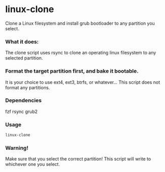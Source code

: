 # linux-clone
Clone a Linux filesystem and install grub bootloader to any partition you select.


### What it does:
The clone script uses rsync to clone an operating linux filesystem to any selected partition.


### Format the target partition first, and bake it bootable.
It is your choice to use ext4, ext3, btrfs, or whatever...
This script does not format any partitions.


### Dependencies
fzf rsync grub2


### Usage
```bash
linux-clone
```


### Warning!
Make sure that you select the correct partition!  This script will write to whichever one you select.
